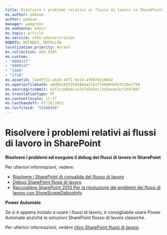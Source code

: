 ```yaml
---
title: Risolvere i problemi relativi ai flussi di lavoro in SharePoint
ms.author: pebaum
author: pebaum
manager: pamgreen
ms.audience: Admin
ms.topic: article
ms.service: o365-administration
ROBOTS: NOINDEX, NOFOLLOW
localization_priority: Normal
ms.collection: Adm_O365
ms.custom:
- "9000317"
- "9000147"
- "1940"
- "1718"
ms.assetid: 7ae05f21-eb16-4d71-9e19-4f097eb100d2
ms.openlocfilehash: a0d05285539d498aa27b1f54880da9c5110acf98
ms.sourcegitcommit: e2f1c3a8adcce7e7e545ec13d5aeae3cf2f67db7
ms.translationtype: MT
ms.contentlocale: it-IT
ms.lasthandoff: 07/26/2021
ms.locfileid: "53586938"
---
```

# <a name="troubleshoot-workflows-in-sharepoint"></a>Risolvere i problemi relativi ai flussi di lavoro in SharePoint

**Risolvere i problemi ed eseguire il debug dei flussi di lavoro in SharePoint**

Per ulteriori informazioni, vedere:

- [Risolvere i SharePoint di convalida del flusso di lavoro](/sharepoint/dev/general-development/troubleshooting-sharepoint-server-workflow-validation-errors-in-visio)
- [Debug SharePoint flussi di lavoro](/sharepoint/dev/general-development/debugging-sharepoint-server-workflows).
- [Raccogliere SharePoint 2013 Per la risoluzione dei problemi dei flussi di lavoro con ShowScopeDebugInfo](/sharepoint/troubleshoot/workflows/gather-workflow-data)

**Power Automate**

Se si è appena iniziato a [](/power-automate/modern-approvals) usare i flussi di lavoro, è consigliabile usare Power Automate anziché le soluzioni SharePoint flusso di lavoro classiche.

Per ulteriori informazioni, vedere [ritiro SharePoint flussi di lavoro](/alchemyinsights/sharepoint-workflows-retiring).

